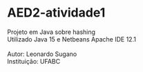 # AED2-atividade1

Projeto em Java sobre hashing <br />
Utilizado Java 15 e Netbeans Apache IDE 12.1 
<br />
<br />
Autor: Leonardo Sugano 
<br />
Instituição: UFABC

